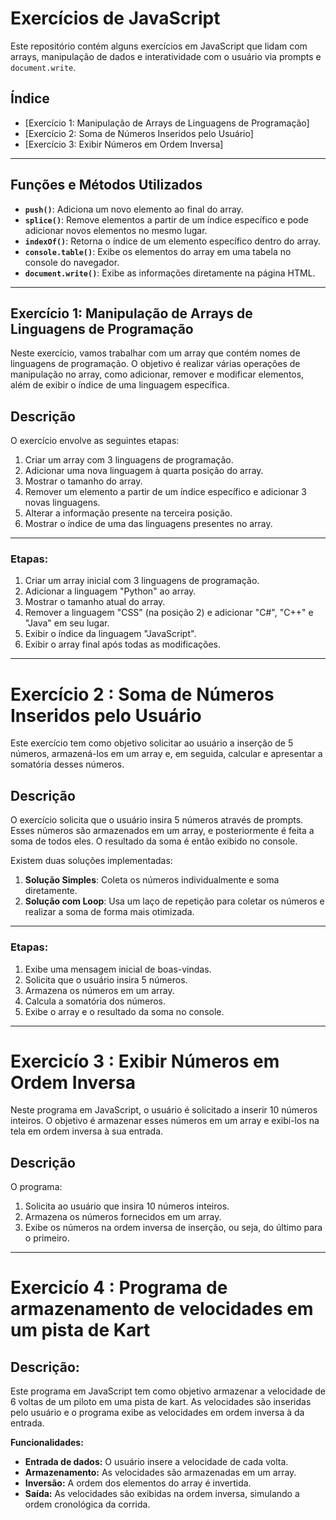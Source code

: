 # Exercícios de JavaScript

Este repositório contém alguns exercícios em JavaScript que lidam com arrays, manipulação de dados e interatividade com o usuário via prompts e `document.write`.

## Índice
- [Exercício 1: Manipulação de Arrays de Linguagens de Programação]
- [Exercício 2: Soma de Números Inseridos pelo Usuário]
- [Exercício 3: Exibir Números em Ordem Inversa]

---
## Funções e Métodos Utilizados

- **`push()`**: Adiciona um novo elemento ao final do array.
- **`splice()`**: Remove elementos a partir de um índice específico e pode adicionar novos elementos no mesmo lugar.
- **`indexOf()`**: Retorna o índice de um elemento específico dentro do array.
- **`console.table()`**: Exibe os elementos do array em uma tabela no console do navegador.
- **`document.write()`**: Exibe as informações diretamente na página HTML.

---

## Exercício 1: Manipulação de Arrays de Linguagens de Programação

Neste exercício, vamos trabalhar com um array que contém nomes de linguagens de programação. O objetivo é realizar várias operações de manipulação no array, como adicionar, remover e modificar elementos, além de exibir o índice de uma linguagem específica.

## Descrição

O exercício envolve as seguintes etapas:
1. Criar um array com 3 linguagens de programação.
2. Adicionar uma nova linguagem à quarta posição do array.
3. Mostrar o tamanho do array.
4. Remover um elemento a partir de um índice específico e adicionar 3 novas linguagens.
5. Alterar a informação presente na terceira posição.
6. Mostrar o índice de uma das linguagens presentes no array.

---

### Etapas:

1. Criar um array inicial com 3 linguagens de programação.
2. Adicionar a linguagem "Python" ao array.
3. Mostrar o tamanho atual do array.
4. Remover a linguagem "CSS" (na posição 2) e adicionar "C#", "C++" e "Java" em seu lugar.
5. Exibir o índice da linguagem "JavaScript".
6. Exibir o array final após todas as modificações.

----
# Exercício 2 : Soma de Números Inseridos pelo Usuário

Este exercício tem como objetivo solicitar ao usuário a inserção de 5 números, armazená-los em um array e, em seguida, calcular e apresentar a somatória desses números.

## Descrição

O exercício solicita que o usuário insira 5 números através de prompts. Esses números são armazenados em um array, e posteriormente é feita a soma de todos eles. O resultado da soma é então exibido no console.

Existem duas soluções implementadas:
1. **Solução Simples**: Coleta os números individualmente e soma diretamente.
2. **Solução com Loop**: Usa um laço de repetição para coletar os números e realizar a soma de forma mais otimizada.

-------
### Etapas:

1. Exibe uma mensagem inicial de boas-vindas.
2. Solicita que o usuário insira 5 números.
3. Armazena os números em um array.
4. Calcula a somatória dos números.
5. Exibe o array e o resultado da soma no console.
   
-------
# Exercicío 3 : Exibir Números em Ordem Inversa


Neste programa em JavaScript, o usuário é solicitado a inserir 10 números inteiros. O objetivo é armazenar esses números em um array e exibi-los na tela em ordem inversa à sua entrada.

## Descrição

O programa:
1. Solicita ao usuário que insira 10 números inteiros.
2. Armazena os números fornecidos em um array.
3. Exibe os números na ordem inversa de inserção, ou seja, do último para o primeiro.

---

# Exercicío 4 : Programa de armazenamento de velocidades em um pista de Kart

## Descrição:

Este programa em JavaScript tem como objetivo armazenar a velocidade de 6 voltas de um piloto em uma pista de kart. 
As velocidades são inseridas pelo usuário e o programa exibe as velocidades em ordem inversa à da entrada.

**Funcionalidades:**

* **Entrada de dados:** O usuário insere a velocidade de cada volta.
* **Armazenamento:** As velocidades são armazenadas em um array.
* **Inversão:** A ordem dos elementos do array é invertida.
* **Saída:** As velocidades são exibidas na ordem inversa, simulando a ordem cronológica da corrida.

